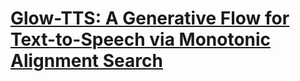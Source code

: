 # [Glow-TTS: A Generative Flow for Text-to-Speech via Monotonic Alignment Search](https://arxiv.org/pdf/2005.11129)
